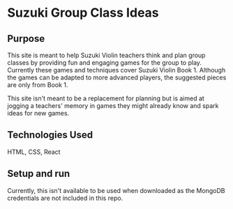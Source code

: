 # Suzuki Group Class Ideas

## Purpose

This site is meant to help Suzuki Violin teachers think and plan group classes by providing fun and engaging games for the group to play. Currently these games and techniques cover Suzuki Violin Book 1. Although the games can be adapted to more advanced players, the suggested pieces are only from Book 1.

This site isn't meant to be a replacement for planning but is aimed at jogging a teachers' memory in games they might already know and spark ideas for new games.

## Technologies Used

HTML, CSS, React

## Setup and run

Currently, this isn't available to be used when downloaded as the MongoDB credentials are not included in this repo.